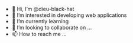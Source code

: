 - 👋 Hi, I’m @dieu-black-hat
- 👀 I’m interested in developing web applications
- 🌱 I’m currently learning
- 💞️ I’m looking to collaborate on ...
- 📫 How to reach me ...

<!---
dieu-black-hat/dieu-black-hat is a ✨ special ✨ repository because its `README.md` (this file) appears on your GitHub profile.
You can click the Preview link to take a look at your changes.
--->
